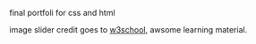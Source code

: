 final portfoli for css and html

image slider credit goes to <a href='https://www.w3schools.com/'> w3school</a>, awsome learning material.